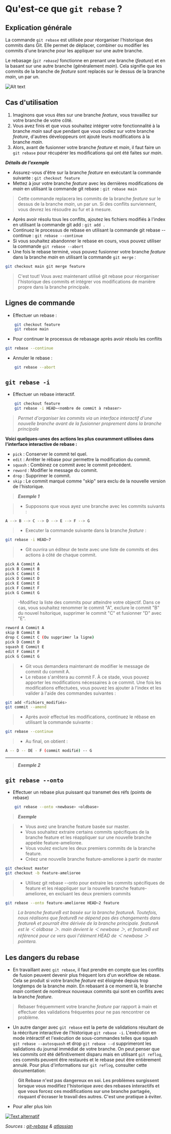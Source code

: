 # Qu'est-ce que `git rebase` ?

## Explication générale

La commande `git rebase` est utilisée pour réorganiser l'historique des commits dans Git. Elle permet de déplacer, combiner ou modifier les commits d'une branche pour les appliquer sur une autre branche.

Le rebasage _(`git rebase`)_ fonctionne en prenant une branche (_feature_) et en la basant sur une autre branche (généralement _main_). Cela signifie que les commits de la branche de _feature_ sont replacés sur le dessus de la branche _main_, un par un.

![Alt text](../assets/rebase_img.png)

## Cas d'utilisation

1. Imaginons que vous êtes sur une branche _feature_, vous travaillez sur votre branche de votre côté.
2. Vous avez finis et que vous souhaitez intégrer votre fonctionnalité à la branche _main_ sauf que pendant que vous codiez sur votre branche _feature_, d'autres développeurs ont ajouté leurs modifications à la branche _main_.
3. Alors, avant de fusionner votre branche _feature_ et _main_, il faut faire un `git rebase` pour récupérer les modifications qui ont été faites sur _main_.

**_Détails de l'exemple_**

- Assurez-vous d'être sur la branche _feature_ en exécutant la commande suivante : `git checkout feature`
- Mettez à jour votre branche _feature_ avec les dernières modifications de _main_ en utilisant la commande git rebase : `git rebase main`

> Cette commande replacera les commits de la branche _feature_ sur le dessus de la branche _main_, un par un. Si des conflits surviennent, vous devrez les résoudre au fur et à mesure.

- Après avoir résolu tous les conflits, ajoutez les fichiers modifiés à l'index en utilisant la commande git add : `git add .`
- Continuez le processus de rebase en utilisant la commande git rebase --continue : `git rebase --continue`
- Si vous souhaitez abandonner le rebase en cours, vous pouvez utiliser la commande `git rebase --abort`
- Une fois le rebase terminé, vous pouvez fusionner votre branche _feature_ dans la branche _main_ en utilisant la commande `git merge` :

```bash
git checkout main git merge feature
```

> C'est tout! Vous avez maintenant utilisé git rebase pour réorganiser l'historique des commits et intégrer vos modifications de manière propre dans la branche principale.

## Lignes de commande

- Effectuer un rebase :

```bash
    git checkout feature
    git rebase main
```

- Pour continuer le processus de rebasage après avoir résolu les conflits

```bash
git rebase --continue
```

- Annuler le rebase :

```bash
    git rebase --abort
```

## `git rebase -i`

- Effectuer un rebase interactif.

```bash
    git checkout feature
    git rebase -i HEAD~<nombre de commit à rebaser>
```

> _Permet d'organiser les commits via un interface interactif d'une nouvelle branche avant de la fusionner proprement dans la branche principale_

**Voici quelques-unes des actions les plus couramment utilisées dans l'interface interactive de rebase :**

- `pick` : Conserver le commit tel quel.
- `edit` : Arrêter le rébase pour permettre la modification du commit.
- `squash` : Combinez ce commit avec le commit précédent.
- `reword` : Modifier le message du commit.
- `drop` : Supprimer le commit.
- `skip` : Le commit marqué comme "skip" sera exclu de la nouvelle version de l'historique.

> **_Exemple 1_**

> - Supposons que vous ayez une branche avec les commits suivants :

```bash
A --> B --> C --> D --> E --> F --> G
```

> - Executer la commande suivante dans la branche _feature_ :

```bash
git rebase -i HEAD~7
```

> - Git ouvrira un éditeur de texte avec une liste de commits et des actions à côté de chaque commit.

```bash
pick A Commit A
pick B Commit B
pick C Commit C
pick D Commit D
pick E Commit E
pick F Commit F
pick G Commit G
```

> -Modifiez la liste des commits pour atteindre votre objectif. Dans ce cas, vous souhaitez renommer le commit "A", exclure le commit "B" du nouvel hsitorique, supprimer le commit "C" et fusionner "D" avec "E".

```bash
reword A Commit A
skip B Commit B
drop C Commit C (Ou supprimer la ligne)
pick D Commit D
squash E Commit E
edit F Commit F
pick G Commit G
```

> - Git vous demandera maintenant de modifier le message de commit du commit A.
> - Le rebase s'arrêtera au commit F. À ce stade, vous pouvez apporter les modifications nécessaires à ce commit. Une fois les modifications effectuées, vous pouvez les ajouter à l'index et les valider à l'aide des commandes suivantes :

```bash
git add <fichiers_modifiés>
git commit --amend
```

> - Après avoir effectué les modifications, continuez le rébase en utilisant la commande suivante :

```bash
git rebase --continue
```

> - Au final, on obtient :

```bash
A -- D -- DE - F (commit modifié) -- G
```

---

> **_Exemple 2_**

## `git rebase --onto`

- Effectuer un rebase plus puissant qui transmet des réfs (points de rebase)

```bash
    git rebase --onto <newbase> <oldbase>
```

> **_Exemple_**

> - Vous avez une branche feature basée sur master.
> - Vous souhaitez extraire certains commits spécifiques de la branche feature et les réappliquer sur une nouvelle branche appelée feature-amelioree.
> - Vous voulez exclure les deux premiers commits de la branche feature.
> - Créez une nouvelle branche feature-amelioree à partir de master

```bash
git checkout master
git checkout -b feature-amelioree
```

> - Utilisez git rebase --onto pour extraire les commits spécifiques de feature et les réappliquer sur la nouvelle branche feature-amelioree, en excluant les deux premiers commits

```bash
git rebase --onto feature-amelioree HEAD~2 feature
```

> _La branche featureB est basée sur la branche featureA. Toutefois, nous réalisons que featureB ne dépend pas des changements dans featureA et pourrait être dérivée de la branche principale. featureA est le ＜ oldbase ＞. main devient le ＜ newbase ＞, et featureB est référencé pour ce vers quoi l'élément HEAD de ＜ newbase ＞ pointera._

## Les dangers du rebase

- En travaillant avec `git rebase`, il faut prendre en compte que les conflits de fusion peuvent devenir plus fréquent lors d'un workflow de rebase.
  Cela se produit si votre branche _feature_ est éloignée depuis trop longtemps de la branche _main_. En rebasant à ce moment là, le branche _main_ contient de nombreux nouveaux commits qui sont en conflits avec la branche _feature_.

> Rebaser fréquemment votre branche _feature_ par rapport à main et effectuer des validations fréquentes pour ne pas rencontrer ce problème.

- Un autre danger avec `git rebase` est la perte de validations résultant de la réécriture interactive de l'historique `git rebase -i`. L'exécution en mode intéractif et l'exécution de sous-commandes telles que squash `git rebase --autosquash` et drop `git rebase --d` supprimeront les validations du journal immédiat de votre branche. On peut penser que les commits ont été définitivement disparu mais en utilisant `git reflog`, ces commits peuvent être restaurés et le rebase peut être entièrement annulé. Pour plus d'informations sur `git reflog`, consulter cette documentation:

> **Git Rebase n'est pas dangereux en soi. Les problèmes surgissent lorsque vous modifiez l'historique avec des rebases interactifs et que vous forcez ces modifications sur une branche partagée, risquant d'écraser le travail des autres. C'est une pratique à éviter.**

- Pour aller plus loin

[![Text alternatif](https://i.ytimg.com/vi/I2NQHB64ol4/hq720.jpg?sqp=-oaymwEcCOgCEMoBSFXyq4qpAw4IARUAAIhCGAFwAcABBg==&rs=AOn4CLDyXWgj11rEHVJZXvY2WvjABtiaZA)](https://www.youtube.com/watch?v=I2NQHB64ol4)

_Sources : [git-rebase](https://git-scm.com/docs/git-rebase/2.15.4) & [atlassian](https://www.atlassian.com/git/tutorials/rewriting-history/git-rebase)_
